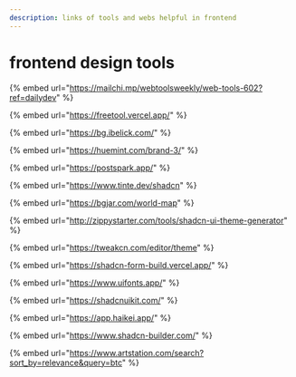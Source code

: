 ```yaml
---
description: links of tools and webs helpful in frontend
---
```


# frontend design tools&#x20;



{% embed url="https://mailchi.mp/webtoolsweekly/web-tools-602?ref=dailydev" %}

{% embed url="https://freetool.vercel.app/" %}

{% embed url="https://bg.ibelick.com/" %}

{% embed url="https://huemint.com/brand-3/" %}

{% embed url="https://postspark.app/" %}

{% embed url="https://www.tinte.dev/shadcn" %}

{% embed url="https://bgjar.com/world-map" %}

{% embed url="http://zippystarter.com/tools/shadcn-ui-theme-generator" %}

{% embed url="https://tweakcn.com/editor/theme" %}

{% embed url="https://shadcn-form-build.vercel.app/" %}

{% embed url="https://www.uifonts.app/" %}

{% embed url="https://shadcnuikit.com/" %}

{% embed url="https://app.haikei.app/" %}

{% embed url="https://www.shadcn-builder.com/" %}

{% embed url="https://www.artstation.com/search?sort_by=relevance&query=btc" %}
